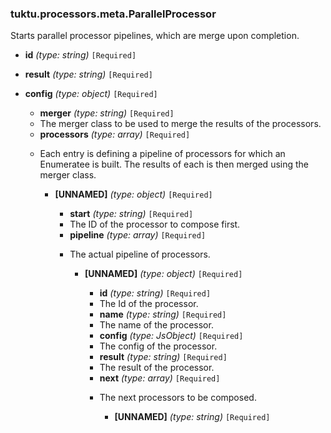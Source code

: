 ### tuktu.processors.meta.ParallelProcessor
Starts parallel processor pipelines, which are merge upon completion.

  * **id** *(type: string)* `[Required]`

  * **result** *(type: string)* `[Required]`

  * **config** *(type: object)* `[Required]`

    * **merger** *(type: string)* `[Required]`
    - The merger class to be used to merge the results of the processors.

    * **processors** *(type: array)* `[Required]`
    - Each entry is defining a pipeline of processors for which an Enumeratee is built. The results of each is then merged using the merger class.

      * **[UNNAMED]** *(type: object)* `[Required]`

        * **start** *(type: string)* `[Required]`
        - The ID of the processor to compose first.

        * **pipeline** *(type: array)* `[Required]`
        - The actual pipeline of processors.

          * **[UNNAMED]** *(type: object)* `[Required]`

            * **id** *(type: string)* `[Required]`
            - The Id of the processor.

            * **name** *(type: string)* `[Required]`
            - The name of the processor.

            * **config** *(type: JsObject)* `[Required]`
            - The config of the processor.

            * **result** *(type: string)* `[Required]`
            - The result of the processor.

            * **next** *(type: array)* `[Required]`
            - The next processors to be composed.

              * **[UNNAMED]** *(type: string)* `[Required]`

